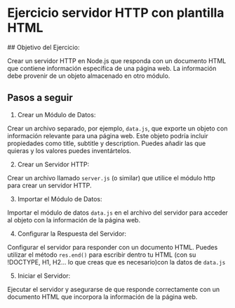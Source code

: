 # Ejercicio servidor HTTP con plantilla HTML

## Objetivo del Ejercicio:

Crear un servidor HTTP en Node.js que responda con un documento HTML que contiene información específica de una página web. La información debe provenir de un objeto almacenado en otro módulo.

## Pasos a seguir

1. Crear un Módulo de Datos:

Crear un archivo separado, por ejemplo, `data.js`, que exporte un objeto con información relevante para una página web. Este objeto podría incluir propiedades como title, subtitle y description. Puedes añadir las que quieras y los valores puedes inventártelos.

2. Crear un Servidor HTTP:

Crear un archivo llamado `server.js` (o similar) que utilice el módulo http para crear un servidor HTTP.

3. Importar el Módulo de Datos:

Importar el módulo de datos `data.js` en el archivo del servidor para acceder al objeto con la información de la página web.

4. Configurar la Respuesta del Servidor:

Configurar el servidor para responder con un documento HTML. Puedes utilizar el método `res.end()` para escribir dentro tu HTML (con su !DOCTYPE, H1, H2... lo que creas que es necesario)con la datos de `data.js`

5. Iniciar el Servidor:

Ejecutar el servidor y asegurarse de que responde correctamente con un documento HTML que incorpora la información de la página web.
